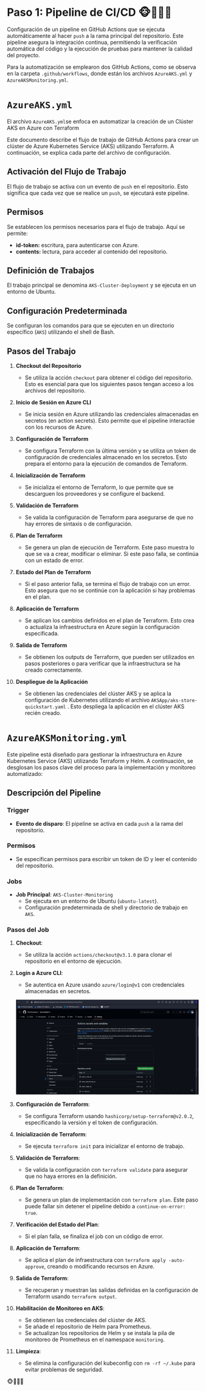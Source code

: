 # Paso 1: Pipeline de CI/CD 🐵🙊🙉🙈

Configuración de un pipeline en GitHub Actions que se ejecuta automáticamente al hacer `push` a la rama principal del repositorio. Este pipeline asegura la integración continua, permitiendo la verificación automática del código y la ejecución de pruebas para mantener la calidad del proyecto. 

Para la automatización se emplearon dos GitHub Actions, como se observa en la carpeta `.github/workflows`, donde están los archivos `AzureAKS.yml` y `AzureAKSMonitoring.yml`.

# `AzureAKS.yml`

El archivo `AzureAKS.yml`se enfoca en automatizar la creación de un Clúster AKS en Azure con Terraform

Este documento describe el flujo de trabajo de GitHub Actions para crear un clúster de Azure Kubernetes Service (AKS) utilizando Terraform. A continuación, se explica cada parte del archivo de configuración.

## Activación del Flujo de Trabajo

El flujo de trabajo se activa con un evento de `push` en el repositorio. Esto significa que cada vez que se realice un `push`, se ejecutará este pipeline.

## Permisos

Se establecen los permisos necesarios para el flujo de trabajo. Aquí se permite:

- **id-token:** escritura, para autenticarse con Azure.
- **contents:** lectura, para acceder al contenido del repositorio.

## Definición de Trabajos

El trabajo principal se denomina `AKS-Cluster-Deployment` y se ejecuta en un entorno de Ubuntu.

## Configuración Predeterminada

Se configuran los comandos para que se ejecuten en un directorio específico (`AKS`) utilizando el shell de Bash. 

## Pasos del Trabajo

1. **Checkout del Repositorio**
   - Se utiliza la acción `checkout` para obtener el código del repositorio. Esto es esencial para que los siguientes pasos tengan acceso a los archivos del repositorio.

2. **Inicio de Sesión en Azure CLI**
   - Se inicia sesión en Azure utilizando las credenciales almacenadas en secretos (en action secrets). Esto permite que el pipeline interactúe con los recursos de Azure.

3. **Configuración de Terraform**
   - Se configura Terraform con la última versión y se utiliza un token de configuración de credenciales almacenado en los secretos. Esto prepara el entorno para la ejecución de comandos de Terraform.

4. **Inicialización de Terraform**
   - Se inicializa el entorno de Terraform, lo que permite que se descarguen los proveedores y se configure el backend.

5. **Validación de Terraform**
   - Se valida la configuración de Terraform para asegurarse de que no hay errores de sintaxis o de configuración.

6. **Plan de Terraform**
   - Se genera un plan de ejecución de Terraform. Este paso muestra lo que se va a crear, modificar o eliminar. Si este paso falla, se continúa con un estado de error.

7. **Estado del Plan de Terraform**
   - Si el paso anterior falla, se termina el flujo de trabajo con un error. Esto asegura que no se continúe con la aplicación si hay problemas en el plan.

8. **Aplicación de Terraform**
   - Se aplican los cambios definidos en el plan de Terraform. Esto crea o actualiza la infraestructura en Azure según la configuración especificada.

9. **Salida de Terraform**
   - Se obtienen los outputs de Terraform, que pueden ser utilizados en pasos posteriores o para verificar que la infraestructura se ha creado correctamente.

10. **Despliegue de la Aplicación**
    - Se obtienen las credenciales del clúster AKS y se aplica la configuración de Kubernetes utilizando el archivo `AKSApp/aks-store-quickstart.yaml` . Esto despliega la aplicación en el clúster AKS recién creado.

# `AzureAKSMonitoring.yml`
Este pipeline está diseñado para gestionar la infraestructura en Azure Kubernetes Service (AKS) utilizando Terraform y Helm. A continuación, se desglosan los pasos clave del proceso para la implementación y monitoreo automatizado:

## Descripción del Pipeline

### Trigger
- **Evento de disparo**: El pipeline se activa en cada `push` a la rama del repositorio.

### Permisos
- Se especifican permisos para escribir un token de ID y leer el contenido del repositorio.

### Jobs
- **Job Principal**: `AKS-Cluster-Monitoring`
  - Se ejecuta en un entorno de Ubuntu (`ubuntu-latest`).
  - Configuración predeterminada de shell y directorio de trabajo en `AKS`.

### Pasos del Job

1. **Checkout**:
   - Se utiliza la acción `actions/checkout@v3.1.0` para clonar el repositorio en el entorno de ejecución.

2. **Login a Azure CLI**:
   - Se autentica en Azure usando `azure/login@v1` con credenciales almacenadas en secretos.

   ![Secretos](./media/secretos.png)

3. **Configuración de Terraform**:
   - Se configura Terraform usando `hashicorp/setup-terraform@v2.0.2`, especificando la versión y el token de configuración.

4. **Inicialización de Terraform**:
   - Se ejecuta `terraform init` para inicializar el entorno de trabajo.

5. **Validación de Terraform**:
   - Se valida la configuración con `terraform validate` para asegurar que no haya errores en la definición.

6. **Plan de Terraform**:
   - Se genera un plan de implementación con `terraform plan`. Este paso puede fallar sin detener el pipeline debido a `continue-on-error: true`.

7. **Verificación del Estado del Plan**:
   - Si el plan falla, se finaliza el job con un código de error.

8. **Aplicación de Terraform**:
   - Se aplica el plan de infraestructura con `terraform apply -auto-approve`, creando o modificando recursos en Azure.

9. **Salida de Terraform**:
   - Se recuperan y muestran las salidas definidas en la configuración de Terraform usando `terraform output`.

10. **Habilitación de Monitoreo en AKS**:
    - Se obtienen las credenciales del clúster de AKS.
    - Se añade el repositorio de Helm para Prometheus.
    - Se actualizan los repositorios de Helm y se instala la pila de monitoreo de Prometheus en el namespace `monitoring`.

11. **Limpieza**:
    - Se elimina la configuración del kubeconfig con `rm -rf ~/.kube` para evitar problemas de seguridad.


🐵🙊🙉🙈